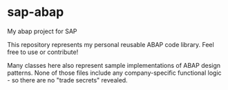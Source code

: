 # sap-abap
My abap project for SAP

This repository represents my personal reusable ABAP code library. Feel free to use or contribute!

Many classes here also represent sample implementations of ABAP design patterns. None of those files include any company-specific functional logic - so there are no "trade secrets" revealed.
